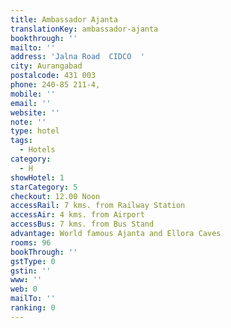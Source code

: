```yaml
---
title: Ambassador Ajanta
translationKey: ambassador-ajanta
bookthrough: ''
mailto: ''
address: 'Jalna Road  CIDCO  '
city: Aurangabad
postalcode: 431 003
phone: 240-85 211-4,
mobile: ''
email: ''
website: ''
note: ''
type: hotel
tags:
  - Hotels
category:
  - H
showHotel: 1
starCategory: 5
checkout: 12.00 Noon
accessRail: 7 kms. from Railway Station
accessAir: 4 kms. from Airport
accessBus: 7 kms. from Bus Stand
advantage: World famous Ajanta and Ellora Caves
rooms: 96
bookThrough: ''
gstType: 0
gstin: ''
www: ''
web: 0
mailTo: ''
ranking: 0
---
```







